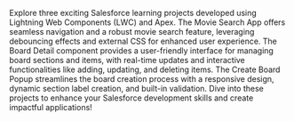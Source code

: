 Explore three exciting Salesforce learning projects developed using Lightning Web Components (LWC) and Apex. The Movie Search App offers seamless navigation and a robust movie search feature, leveraging debouncing effects and external CSS for enhanced user experience. The Board Detail component provides a user-friendly interface for managing board sections and items, with real-time updates and interactive functionalities like adding, updating, and deleting items. The Create Board Popup streamlines the board creation process with a responsive design, dynamic section label creation, and built-in validation. Dive into these projects to enhance your Salesforce development skills and create impactful applications!
